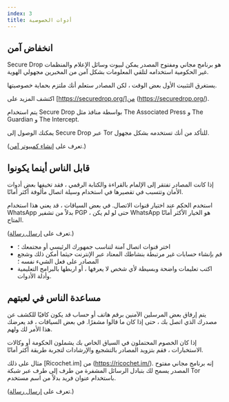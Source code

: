 ```yaml
---
index: 3
title: أدوات الخصوصية
---
```

## انخفاض آمن

Secure Drop هو برنامج مجاني ومفتوح المصدر يمكن لبيوت وسائل الإعلام والمنظمات غير الحكومية استخدامه لتلقي المعلومات بشكل آمن من المخبرين مجهولي الهوية.

يستغرق التثبيت الأول بعض الوقت ، لكن المصادر ستعلم أنك ملتزم بحماية خصوصيتها.

اكتشف المزيد على  [https://securedrop.org/]من (https://securedrop.org/). 

يتم استخدام Secure Drop بواسطة منافذ مثل The Associated Press و The Guardian و The Intercept.

يمكنك الوصول إلى Secure Drop عبر Tor للتأكد من أنك تستخدمه بشكل مجهول.

(تعرف على [إنشاء كمبيوتر آمن](umbrella://information/protecting-files/beginner/s_create-a-secure-computer.md).) 

## قابل الناس أينما يكونوا

إذا كانت المصادر تفتقر إلى الإلمام بالقراءة والكتابة الرقمي ، فقد تخيفها بعض أدوات الأمان وتتسبب في تقصيرها في استخدام وسيلة اتصال مألوفة أكثر أمانًا.

استخدم الحكم عند اختيار قنوات الاتصال. في بعض السياقات ، قد يعني هذا استخدام WhatsApp بدلاً من تشفير PGP ، حتى لو لم يكن WhatsApp هو الخيار الأكثر أمانًا المتاح.

(تعرف على [إرسال رسالة](umbrella://communications/sending-a-message).)

* اختر قنوات اتصال آمنة لتناسب جمهورك الرئيسي أو مجتمعك ؛
* قم بإنشاء حسابات غير مرتبطة بنشاطك المعتاد عبر الإنترنت حيثما أمكن ذلك وشجع المصادر على فعل الشيء نفسه ؛
* اكتب تعليمات واضحة وبسيطة لأي شخص لا يعرفها ، أو اربطها بالبرامج التعليمية وأدلة الأدوات.

## مساعدة الناس في لعبتهم

يتم إرفاق بعض المرسلين الآمنين برقم هاتف أو حساب قد يكون كافيًا للكشف عن مصدرك الذي اتصل بك ، حتى إذا كان ما قالوا مشفرًا. في بعض السياقات ، قد يعرضك هذا الأمر لك ولهم.

إذا كان الخصوم المحتملون في السياق الخاص بك يشملون الحكومة أو وكالات الاستخبارات ، فقم بتزويد المصادر بالتشجيع والإرشادات لتجربة طريقة أكثر أمانًا.

مثال على ذلك [Ricochet.im] من (https://ricochet.im/). إنه برنامج مجاني مفتوح المصدر يسمح لك بتبادل الرسائل المشفرة من طرف إلى طرف عبر شبكة Tor باستخدام عنوان فريد بدلاً من اسم مستخدم.

(تعرف على [إرسال رسالة](umbrella://communications/sending-a-message).)